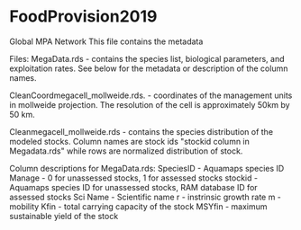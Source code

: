 # FoodProvision2019
 Global MPA Network
 This file contains the metadata
 
 Files: 
  MegaData.rds - contains the species list, biological parameters, and exploitation rates. See below for the metadata or description of the column names.
  
 CleanCoordmegacell_mollweide.rds. - coordinates of the management units in mollweide projection. The resolution of the cell is approximately 50km by 50 km.
 
 Cleanmegacell_mollweide.rds - contains the species distribution of the modeled stocks. Column names are stock ids "stockid column in Megadata.rds" while rows are normalized distribution of stock.
  
 Column descriptions for MegaData.rds:
 SpeciesID - Aquamaps species ID
 Manage - 0 for unassessed stocks, 1 for assessed stocks
 stockid - Aquamaps species ID for unassessed stocks, RAM database ID for assessed stocks
 Sci Name - Scientific name
 r - instrinsic growth rate
 m - mobility
 Kfin - total carrying capacity of the stock
 MSYfin - maximum sustainable yield of the stock

 
